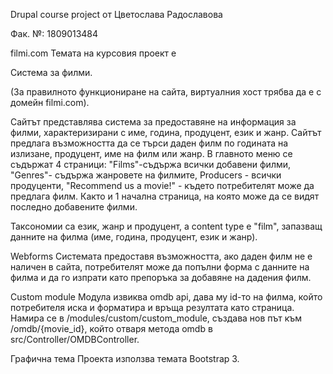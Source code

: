 Drupal course project
от Цветослава Радославова

Фак. №: 1809013484

filmi.com
Темата на курсовия проект е

Система за филми.

(За правилното функциониране на сайта, виртуалния хост трябва да е с домейн filmi.com).

Сайтът представлява система за предоставяне на информация за филми, характеризирани с име, година, продуцент, език и жанр. Сайтът предлага възможността да се търси даден филм по годината на излизане, продуцент, име на филм или жанр. В главното меню се съдържат 4 страници: "Films"-съдържа всички добавени филми, "Genres"- съдържа жанровете на филмите, Producers - всички продуценти, "Recommend us a movie!" - където потребителят може да предлага филм. Както и 1 начална страница, на която може да се видят последно добавените филми. 

Таксономии са език, жанр и продуцент, а content type e "film", запазващ данните на филма (име, година, продуцент, език и жанр).

Webforms
Системата предоставя възможността, ако даден филм не е наличен в сайта, потребителят може да попълни форма с данните на филма и да го изпрати като препоръка за добавяне на дадения филм.

Custom module
Модула извиква omdb api, дава му id-то на филма, който потребителя иска и форматира и връща резултата като страница.
Намира се в /modules/custom/custom_module, създава нов път към /omdb/{movie_id}, който отваря метода omdb в src/Controller/OMDBController.


Графична тема
Проекта използва темата Bootstrap 3.